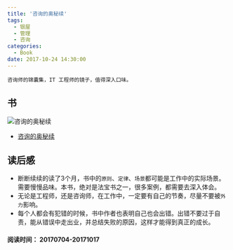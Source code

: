 ```yaml
---
title: '咨询的奥秘续'
tags:
  - 银屋
  - 管理
  - 咨询
categories:
  - Book
date: 2017-10-24 14:30:00
---
```


```
咨询师的锦囊集，IT 工程师的镜子，值得深入口味。
```

## 书

![咨询的奥秘续](https://images-cn.ssl-images-amazon.com/images/I/41ERm3RxZpL.jpg)

- [咨询的奥秘续](https://www.amazon.cn/%E5%92%A8%E8%AF%A2%E7%9A%84%E5%A5%A5%E7%A7%98-%E5%92%A8%E8%AF%A2%E5%B8%88%E7%9A%84%E7%99%BE%E5%AE%9D%E7%AE%B1-%E7%BE%8E-%E6%B8%A9%E4%BC%AF%E6%A0%BC/dp/B015317814/ref=sr_1_1?ie=UTF8&qid=1508744641&sr=8-1&keywords=%E5%92%A8%E8%AF%A2%E7%9A%84%E5%A5%A5%E7%A7%98%E7%BB%AD)

## 读后感

- 断断续续的读了3个月，书中的`原则`、`定律`、`场景`都可能是工作中的实际场景。需要慢慢品味。本书，绝对是法宝书之一，很多案例，都需要去深入体会。
- 无论是工程师，还是咨询师，在工作中，一定要有自己的节奏，尽量不要被`外力`影响。
- 每个人都会有犯错的时候，书中作者也表明自己也会出错。出错不要过于自责，能从错误中走出业，并总结失败的原因，这样才能得到真正的成长。

<!--more -->

#### 阅读时间： **20170704-20171017**